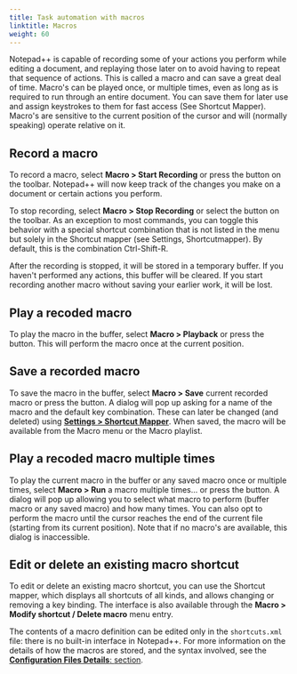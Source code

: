 ```yaml
---
title: Task automation with macros
linktitle: Macros
weight: 60
---
```


Notepad++ is capable of recording some of your actions you perform while editing
a document, and replaying those later on to avoid having to repeat that sequence
of actions. This is called a macro and can save a great deal of time. Macro's
can be played once, or multiple times, even as long as is required to run through
an entire document. You can save them for later use and assign keystrokes to
them for fast access (See Shortcut Mapper). Macro's are sensitive to the current
position of the cursor and will (normally speaking) operate relative on it.

## Record a macro

To record a macro, select **Macro > Start Recording** or press the button on the
toolbar. Notepad++ will now keep track of the changes you make on a document or
certain actions you perform.

To stop recording, select **Macro > Stop Recording** or select the button on the
toolbar. As an exception to most commands, you can toggle this behavior with a
special shortcut combination that is not listed in the menu but solely in the
Shortcut mapper (see Settings, Shortcutmapper). By default, this is the
combination Ctrl-Shift-R.

After the recording is stopped, it will be stored in a temporary buffer. If you
haven't performed any actions, this buffer will be cleared. If you start
recording another macro without saving your earlier work, it will be lost.

## Play a recoded macro

To play the macro in the buffer, select **Macro > Playback** or press the button.
This will perform the macro once at the current position.

## Save a recorded macro

To save the macro in the buffer, select **Macro > Save** current recorded macro or
press the button. A dialog will pop up asking for a name of the macro and the
default key combination. These can later be changed (and deleted) using
[**Settings > Shortcut Mapper**](../preferences/#shortcut-mapper).
When saved, the macro will be available from the Macro menu or the Macro playlist.

## Play a recoded macro multiple times

To play the current macro in the buffer or any saved macro once or multiple
times, select **Macro > Run** a macro multiple times... or press the button.
A dialog will pop up allowing you to select what macro to perform (buffer
macro or any saved macro) and how many times. You can also opt to perform the
macro until the cursor reaches the end of the current file (starting from
its current position).
Note that if no macro's are available, this dialog is inaccessible.

## Edit or delete an existing macro shortcut

To edit or delete an existing macro shortcut, you can use the Shortcut mapper,
which displays all shortcuts of all kinds, and allows changing or removing a key
binding. The interface is also available through the **Macro > Modify
shortcut / Delete macro** menu entry.

The contents of a macro definition can be edited only in the `shortcuts.xml`
file: there is no built-in interface in Notepad++. For more information on
the details of how the macros are stored, and the syntax involved, see the
[**Configuration Files Details**: **<Macros>** section](../config-files/#macros).
